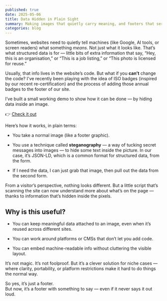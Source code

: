 ```yaml
---
published: true
date: 2025-05-06
title: Data Hidden in Plain Sight
summary: Making images that quietly carry meaning, and footers that serve double duty.
categories: blog
---
```

Sometimes, websites need to quietly tell machines (like Google, AI tools, or screen readers) what something _means_. Not just what it looks like. That’s what structured data is for — little bits of extra information that say, “Hey, this is an organisation,” or “This is a job listing,” or “This photo is licensed for reuse.”

Usually, that info lives in the website’s code. But what if you **can’t** change the code? I've recently been playing with the idea of ISO badges (inspired by our recent re-certification) and the process of adding those annual badges to the footer of our site.

I’ve built a small working demo to show how it can be done — by hiding data inside an image.

👉 [Check it out](https://codepen.io/hawkz/pen/WbbeYOp)

Here’s how it works, in plain terms:

*   You take a normal image (like a footer graphic).
    
*   You use a technique called **steganography** — a way of tucking secret messages into images — to hide some text inside the picture. In our case, it’s JSON-LD, which is a common format for structured data, from the form.
    
*   If I need the data, I can just grab that image, then pull out the data from the second form.
    

From a visitor’s perspective, nothing looks different. But a little script that’s scanning the site can now understand more about what’s on the page — thanks to information that’s hidden inside the pixels.

## Why is this useful?

*   You can keep meaningful data attached to an image, even when it’s reused across different sites.
    
*   You can work around platforms or CMSs that don’t let you add code.
    
*   You can embed machine-readable info without cluttering the visible layout.
    

It’s not magic. It’s not foolproof. But it’s a clever solution for niche cases — where clarity, portability, or platform restrictions make it hard to do things the normal way.

So yes, it’s just a footer.  
But now, it’s a footer with something to say — even if it never says it out loud.